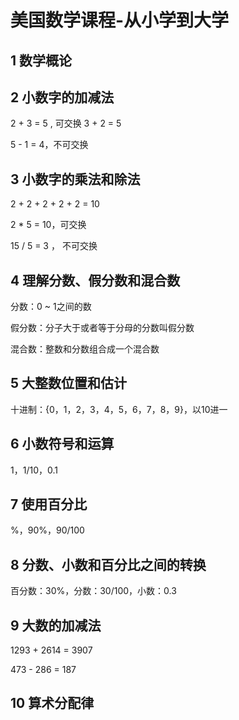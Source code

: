 # 美国数学课程-从小学到大学

## 1 数学概论



## 2 小数字的加减法

2 + 3 = 5 , 可交换 3 + 2 = 5

5 - 1 = 4，不可交换

## 3 小数字的乘法和除法

2 + 2 + 2 + 2 + 2 = 10

2 * 5 = 10，可交换



15 / 5 = 3 ， 不可交换

## 4 理解分数、假分数和混合数

分数：0 ~ 1之间的数

假分数：分子大于或者等于分母的分数叫假分数

混合数：整数和分数组合成一个混合数

## 5 大整数位置和估计

十进制：{0，1，2，3，4，5，6，7，8，9}，以10进一

## 6 小数符号和运算

1，1/10，0.1

## 7 使用百分比

%，90%，90/100

## 8 分数、小数和百分比之间的转换

百分数：30%，分数：30/100，小数：0.3

## 9 大数的加减法

1293 + 2614 = 3907

473 - 286 = 187

## 10 算术分配律

